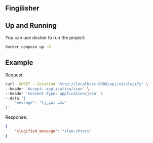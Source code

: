## Fingilisher

## Up and Running
You can use docker to run the project:
```bash
docker compose up -d
```

## Example
Request:
```bash
curl -XPOST --location 'http://localhost:8080/api/v1/slugify' \
--header 'Accept: application/json' \
--header 'Content-Type: application/json' \
--data '{
    "message": "سلام چطوری؟"
}'
```
Response:
```json
{
    "slugified_message": "slam-chtory"
}
```
